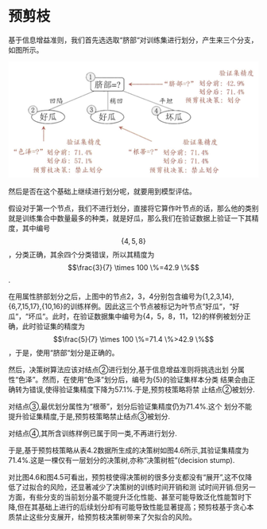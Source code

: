 # 预剪枝

基于信息增益准则，我们首先选选取“脐部“对训练集进行划分，产生来三个分支，如图所示。

![](../../../.gitbook/assets/image%20%2819%29.png)

然后是否在这个基础上继续进行划分呢，就要用到模型评估。

假设对于第一个节点，我们不进行划分，直接将它算作叶节点的话，那么他的类别就是训练集合中数量最多的种类，就是好瓜，那么我们在验证数据上验证一下其精度，其中编号$$\{4,5,8\}$$，分类正确，其余四个分类错误，所以其精度为$$\frac{3}{7} \times 100 \%=42.9 \%$$.

在用属性脐部划分之后，上图中的节点2，3，4分别包含编号为{1,2,3,14},{6,7,15,17},{10,16}的训练样例。因此这三个节点被标记为叶节点“好瓜“，“好瓜“，“坏瓜“。此时，在验证数据集中编号为{4，5，8，11，12}的样例被划分正确，此时验证集的精度为$$\frac{5}{7} \times 100 \%=71.4 \%>42.9 \%$$，于是，使用“脐部“划分是正确的。

然后，决策树算法应该对结点②进行划分,基于信息增益准则将挑选出划 分属性“色泽”。然而，在使用“色泽”划分后，编号为{5}的验证集样本分类 结果会由正确转为错误,使得验证集精度下降为57.1%.于是,预剪枝策略将禁 止结点②被划分. 

对结点③,最优划分属性为“根蒂”，划分后验证集精度仍为71.4%.这个 划分不能提升验证集精度,于是,预剪枝策略禁止结点③被划分. 

对结点④,其所含训练样例已属于同一类,不再进行划分. 

于是,基于预剪枝策略从表4.2数据所生成的决策树如图4.6所示,其验证集精度为71.4%.这是一棵仅有一层划分的决策树,亦称“决策树桩”\(decision stump\). 

对比图4.6和图4.5可看出，预剪枝使得决策树的很多分支都没有“展开”,这不仅降低了过拟合的风险，还显著减少了决策树的训练时间开销和测 试时间开销.但另一方面，有些分支的当前划分虽不能提升泛化性能、甚至可能导致泛化性能暂时下降,但在其基础上进行的后续划分却有可能导致性能显著提高；预剪枝基于贪心本质禁止这些分支展开，给预剪枝决策树带来了欠拟合的风险。

